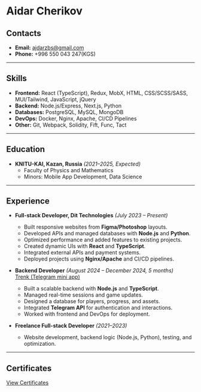 # Aidar Cherikov

## Contacts
- **Email:** ajdarzbs@gmail.com  
- **Phone:** +996 550 043 247(KGS)

---

## Skills
- **Frontend:** React (TypeScript), Redux, MobX, HTML, CSS/SCSS/SASS, MUI/Tailwind, JavaScript, jQuery
- **Backend:** Node.js/Express, Next.js, Python  
- **Databases:** PostgreSQL, MySQL, MongoDB  
- **DevOps:** Docker, Nginx, Apache, CI/CD Pipelines
- **Other:** Git, Webpack, Solidity, Fift, Func, Tact 

---

## Education
- **KNITU-KAI, Kazan, Russia** *(2021–2025, Expected)*  
  - Faculty of Physics and Mathematics  
  - Minors: Mobile App Development, Data Science  

---

## Experience
- **Full-stack Developer, Dit Technologies** *(July 2023 – Present)*  
  - Built responsive websites from **Figma/Photoshop** layouts.  
  - Developed APIs and managed databases with **Node.js** and **Python**.  
  - Optimized performance and added features to existing projects.  
  - Created dynamic UIs with **React** and **TypeScript**.  
  - Integrated external APIs and payment systems.  
  - Deployed projects using **Nginx/Apache** and CI/CD pipelines.  

- **Backend Developer** *(August 2024 – December 2024, 5 months)*  
    [Trenk (Telegram mini app)](https://t.me/trenkton_bot) 
  - Built a scalable backend with **Node.js** and **TypeScript**.  
  - Managed real-time sessions and game updates.  
  - Designed a database for players, progress, and assets.  
  - Integrated **Telegram API** for authentication and interactions.  
  - Worked with frontend and DevOps for deployment.   
- **Freelance Full-stack Developer** *(2021–2023)*  
  - Website development, backend logic (Node.js, Python), testing, and optimization.  

---

## Certificates
[View Certificates](https://www.credential.net/profile/aidarcherikov972239/wallet#gs.9h0lb4)
